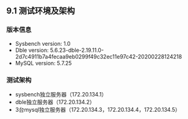 ## 9.1 测试环境及架构

<h3>版本信息</h3>

+ Sysbench version: 1.0
+ Dble version: 5.6.23-dble-2.19.11.0-2d7c4911b7a4fecaa9eb0299f49c32ec11e97c42-20200228124218
+ MySQL version: 5.7.25

<h3>测试架构</h3>

+ sysbench独立服务器（172.20.134.1）
+ dble独立服务器（172.20.134.2）
+ 3台mysql独立服务器（172.20.134.3，172.20.134.4，172.20.134.5）
